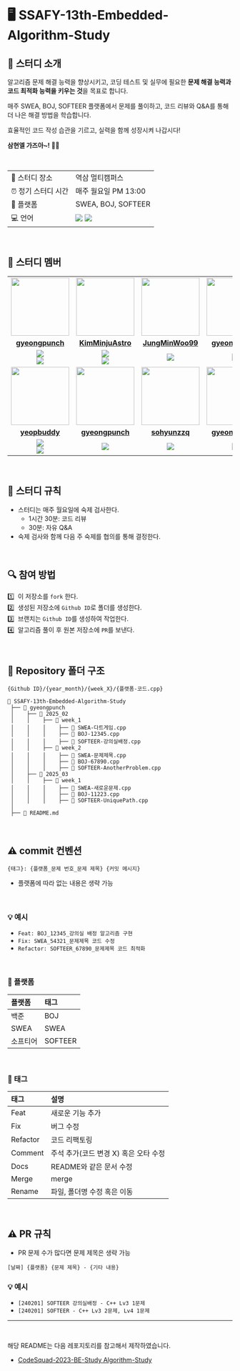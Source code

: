 # 🖥 SSAFY-13th-Embedded-Algorithm-Study

## 📌 스터디 소개  

알고리즘 문제 해결 능력을 향상시키고, 코딩 테스트 및 실무에 필요한 **문제 해결 능력과 코드 최적화 능력을 키우는 것**을 목표로 합니다.  

매주 SWEA, BOJ, SOFTEER 플랫폼에서 문제를 풀이하고, 코드 리뷰와 Q&A를 통해 더 나은 해결 방법을 학습합니다.  

효율적인 코드 작성 습관을 기르고, 실력을 함께 성장시켜 나갑시다!  

**삼현엘 가즈아~! 🚀🔥**

</br>

<table>
  <tr>
    <td>📍 스터디 장소</td>
    <td>역삼 멀티캠퍼스</td>
  </tr>
  <tr>
    <td>⏰ 정기 스터디 시간</td>
    <td>매주 월요일 PM 13:00</td>
  </tr>
  <tr>
    <td>📝 플랫폼</td>
    <td>SWEA, BOJ, SOFTEER</td>
  </tr>
  <tr>
    <td>💻 언어</td>
    <td>
        <img src="https://img.shields.io/badge/C++-00599C.svg?&style=for-the-badge&logo=C%2B%2B&logoColor=white"> 
        <img src="https://img.shields.io/badge/Python-3776AB?style=for-the-badge&logo=python&logoColor=white">
    </td>
  </tr>
</table>

<br/>

## 🔌 스터디 멤버

<table>
 <tr>
    <td align="center"><a href="https://github.com/gyeongpunch"><img src="https://avatars.githubusercontent.com/gyeongpunch" width="130px;" alt=""></a></td>
    <td align="center"><a href="https://github.com/KimMinjuAstro"><img src="https://avatars.githubusercontent.com/KimMinjuAstro" width="130px;" alt=""></a></td>
    <td align="center"><a href="https://github.com/JungMinWoo99"><img src="https://avatars.githubusercontent.com/JungMinWoo99" width="130px;" alt=""></a></td>
    <td align="center"><a href="https://github.com/gyeongpunch"><img src="https://avatars.githubusercontent.com/gyeongpunch" width="130px;" alt=""></a></td>
  </tr>
  <tr>
    <td align="center"><a href="https://github.com/gyeongpunch"><b>gyeongpunch</b></a></td>
    <td align="center"><a href="https://github.com/KimMinjuAstro"><b>KimMinjuAstro</b></a></td>
    <td align="center"><a href="https://github.com/JungMinWoo99"><b>JungMinWoo99</b></a></td>
    <td align="center"><a href="https://github.com/gyeongpunch"><b>gyeongpunch</b></a></td>
  </tr>
  <tr> 
    <td align="center"><img src="https://img.shields.io/badge/C++-00599C?style=for-the-badge&logo=C%2B%2B&logoColor=white"><br/><img src="https://img.shields.io/badge/Python-3776AB?style=for-the-badge&logo=python&logoColor=white"></td>
    <td align="center"><img src="https://img.shields.io/badge/C++-00599C?style=for-the-badge&logo=C%2B%2B&logoColor=white"><br/><img src="https://img.shields.io/badge/C%23-be70ff?style=for-the-badge&logo=C%2B%2B&logoColor=white"></td>
    <td align="center"><img src="https://img.shields.io/badge/C++-00599C?style=for-the-badge&logo=C%2B%2B&logoColor=white"></td>
    <td align="center"><img src="https://img.shields.io/badge/C++-00599C?style=for-the-badge&logo=C%2B%2B&logoColor=white"></td>
  </tr> 
  <tr>
    <td align="center"><a href="https://github.com/yeopbuddy"><img src="https://i.ibb.co/hG3n0VL/WIN-20240530-16-04-29-Pro.jpg" width ="130px;" alt=""></a></td>
    <td align="center"><a href="https://github.com/gyeongpunch"><img src="https://avatars.githubusercontent.com/gyeongpunch" width="130px;" alt=""></a></td>
    <td align="center"><a href="https://github.com/sohyunzzq"><img src="https://avatars.githubusercontent.com/sohyunzzq" width="130px;" alt=""></a></td>
    <td align="center"><a href="https://github.com/gyeongpunch"><img src="https://avatars.githubusercontent.com/gyeongpunch" width="130px;" alt=""></a></td>
  </tr>
  <tr>
    <td align="center"><a href="https://github.com/yeopbuddy"><b>yeopbuddy</b></a></td>
    <td align="center"><a href="https://github.com/gyeongpunch"><b>gyeongpunch</b></a></td>
    <td align="center"><a href="https://github.com/sohyunzzq"><b>sohyunzzq</b></a></td>
    <td align="center"><a href="https://github.com/gyeongpunch"><b>gyeongpunch</b></a></td>
  </tr>
  <tr> 
    <td align="center"><img src="https://img.shields.io/badge/C++-00599C?style=for-the-badge&logo=C%2B%2B&logoColor=white"><br/><img src="https://img.shields.io/badge/Python-3776AB?style=for-the-badge&logo=python&logoColor=white"></td>
    <td align="center"><img src="https://img.shields.io/badge/C++-00599C?style=for-the-badge&logo=C%2B%2B&logoColor=white"></td>
    <td align="center"><img src="https://img.shields.io/badge/Python-3776AB?style=for-the-badge&logo=python&logoColor=white"></td>
    <td align="center"><img src="https://img.shields.io/badge/C++-00599C?style=for-the-badge&logo=C%2B%2B&logoColor=white"></td>
  </tr> 
</table>

<br/>

## 📌 스터디 규칙
- 스터디는 매주 월요일에 숙제 검사한다.
  - 1시간 30분: 코드 리뷰
  - 30분: 자유 Q&A
- 숙제 검사와 함께 다음 주 숙제를 협의를 통해 결정한다.
  
<br/>

## 🔍 참여 방법
1️⃣ &nbsp;이 저장소를 `fork` 한다.</br>
2️⃣ &nbsp;생성된 저장소에 `Github ID`로 폴더를 생성한다.</br>
3️⃣ &nbsp;브랜치는 `Github ID`를 생성하여 작업한다.</br>
4️⃣ &nbsp;알고리즘 풀이 후 원본 저장소에 `PR`를 보낸다.</br>

<br/>

## 📁 Repository 폴더 구조
```
{Github ID}/{year_month}/{week_X}/{플랫폼-코드.cpp}
```

```
📂 SSAFY-13th-Embedded-Algorithm-Study
 ├── 📂 gyeongpunch
 │    ├── 📂 2025_02
 │    │    ├── 📂 week_1
 │    │    │    ├── 📄 SWEA-다트게임.cpp
 │    │    │    ├── 📄 BOJ-12345.cpp
 │    │    │    ├── 📄 SOFTEER-강의실배정.cpp
 │    │    ├── 📂 week_2
 │    │    │    ├── 📄 SWEA-문제제목.cpp
 │    │    │    ├── 📄 BOJ-67890.cpp
 │    │    │    ├── 📄 SOFTEER-AnotherProblem.cpp
 │    ├── 📂 2025_03
 │    │    ├── 📂 week_1
 │    │    │    ├── 📄 SWEA-새로운문제.cpp
 │    │    │    ├── 📄 BOJ-11223.cpp
 │    │    │    ├── 📄 SOFTEER-UniquePath.cpp
 │
 ├── 📂 README.md
```

<br/>

## ⚠️ commit 컨벤션

```
{태그}: {플랫폼_문제 번호_문제 제목} {커밋 메시지}
```
- 플랫폼에 따라 없는 내용은 생략 가능
  
</br>

### 💡 예시
- `Feat: BOJ_12345_강의실 배정 알고리즘 구현`
- `Fix: SWEA_54321_문제제목 코드 수정`
- `Refactor: SOFTEER_67890_문제제목 코드 최적화`

</br>

### 📌 플랫폼

| 플랫폼    | 태그  |
|:-------|:----|
| 백준     | BOJ |
| SWEA    | SWEA |
| 소프티어   | SOFTEER |

</br>

### 📌 태그


| 태그       | 설명                          |
|:---------|:------------------------------|
| Feat     | 새로운 기능 추가                   |
| Fix      | 버그 수정                        |
| Refactor | 코드 리팩토링                     |
| Comment  | 주석 추가(코드 변경 X) 혹은 오타 수정  |
| Docs     | README와 같은 문서 수정            |
| Merge    | merge                          |
| Rename   | 파일, 폴더명 수정 혹은 이동          |


<br/>

## ⚠️ PR 규칙

- PR 문제 수가 많다면 문제 제목은 생략 가능

```
[날짜] {플랫폼} {문제 제목} - {기타 내용}
```

### 💡 예시
- `[240201] SOFTEER 강의실배정 - C++ Lv3 1문제`
- `[240201] SOFTEER - C++ Lv3 2문제, Lv4 1문제`

---

<br/>

해당 README는 다음 레포지토리를 참고해서 제작하였습니다.

- [CodeSquad-2023-BE-Study Algorithm-Study](https://github.com/CodeSquad-2023-BE-Study/Algorithm-Study)
